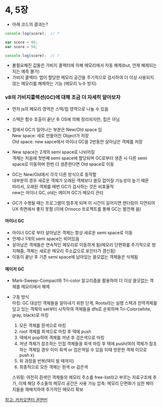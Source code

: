 # 4, 5장
- 아래 코드의 결과는?
```javascript
console.log(score);  // ?

var score = 80;
var score = 50;

console.log(score);  // ?
```

- 불필요해진 값들은 가비지 콜렉터에 의해 메모리에서 자동 해제(but, 언제 해제되는지는 예측 불가)
- 가비지 콜렉터: 앱이 할당한 메모리 공간을 주기적으로 검사하여 더 이상 사용되지 않는 메모리를 해제하는 기능 (메모리 누수 방지)

### v8의 가비지콜렉션(GC)에 대해 조금 더 자세히 알아보자
- 먼저 js의 메모리 영역은 스택/힙 영역으로 나눌 수 있음
- 스택은 함수 호출이 끝난 후 OS에 의해 정리되지만, 힙은 아님
- 힙에서 GC가 일어나는 부분은 New/Old space 임  
  New space: 새로 만들어진 Object가 저장  
  Old space: new sapce에서 마이너 GC을 2번동안 살아남은 객체를 저장 

- New space는 2개의 semi space로 나뉘어짐  
  객체는 처음에 첫번째 semi space에 할당되며 GC로부터 생존 시 다른 semi space로 이동하며 한번 더 생존한다면 Old space로 이동

- GC는 New/Old에서 각각 다른 방식으로 동작함  
  대부분의 경우 새로운 객체가 오래된 객체보다 쓸모 없어질 가능성이 높기 때문  
  따라서, 오래된 객체를 매번 GC가 검사하는 것은 비효율적  
  new는 마이너 GC, old는 메이저 GC가 메모리 관리

- GC가 수행될 때는 프로그램이 멈추게 되며 이 시간이 길어지면 렌더링이 지연되어 UX 측면에서 좋지 못함 (이에 Orinoco 프로젝트를 통해 GC는 발전해 옴)

#### 마이너 GC
- 마이너 GC로 부터 살아남은 객체는 항상 새로운 semi space로 이동
- 언제나 1개의 semi space는 비어있음
- 살아남은 객체들은 연속적인 메모리로 이동하게 됨(메모리 단편화를 주기적으로 방지해줌, 객체는 새로운 메모리 주소값으로 포인터가 갱신됨)
- 이동이 끝난 후 기존 semi space에 남아있는 쓸모없는 객체들은 삭제됨

#### 메이저 GC
- Mark-Sweep-Compact와 Tri-color 알고리즘을 활용하여 더 이상 쓸모없는 객체를 메모리에서 해제

- 구동 방식  
  마킹: GC 대상인 객체들을 알아내기 위한 단계, Roots라는 실행 스택과 전역객체를 담고 있는 객체의 set부터 시작하여 객체들을 dfs로 순회하며 Tri-Color(white, gray, black)로 마킹  
  1. 모든 객체를 흰색으로 마킹 
  2. root 객체를 회색으로 마킹 후 덱에 push
  3. 덱에서 pop하여 객체를 꺼낸 후 검은색으로 마킹
  4. 꺼낸 객체가 참조하는 인접 객체들을 회색 마킹 후 덱에 push(여러 객체가 참조하는 객체일 경우 이미 회색 or 검은색일 수 있음 이때 방문한 객체 이므로 push x)
  5. 위 과정을 반복(덱이 빌 때까지)
  6. 최종적으로 모든 객체는 흰색 or 검은색

  스위핑: 여전히 흰색인 객체들의 메모리 주소를 free-list라고 부르는 자료구조에 추가, 이제 해당 주소들의 메모리 공간은 사용 가능
  압축: 메모리 단편화가 심한 페이지들을 재배치하여 추가적인 메모리 확보

[참고: 카카오엔터 권현빈](https://fe-developers.kakaoent.com/2022/220519-garbage-collection/)
